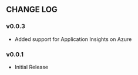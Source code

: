 ## CHANGE LOG

### v0.0.3
* Added support for Application Insights on Azure

### v0.0.1
* Initial Release
